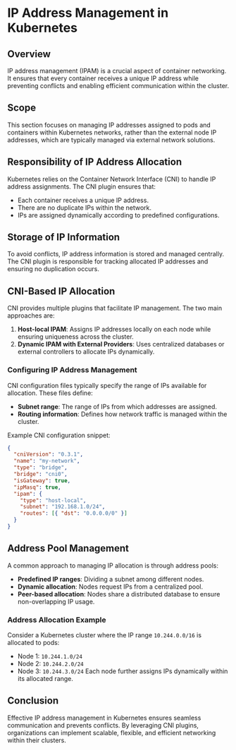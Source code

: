 # IP Address Management in Kubernetes

## Overview
IP address management (IPAM) is a crucial aspect of container networking. It ensures that every container receives a unique IP address while preventing conflicts and enabling efficient communication within the cluster.

## Scope
This section focuses on managing IP addresses assigned to pods and containers within Kubernetes networks, rather than the external node IP addresses, which are typically managed via external network solutions.

## Responsibility of IP Address Allocation
Kubernetes relies on the Container Network Interface (CNI) to handle IP address assignments. The CNI plugin ensures that:
- Each container receives a unique IP address.
- There are no duplicate IPs within the network.
- IPs are assigned dynamically according to predefined configurations.

## Storage of IP Information
To avoid conflicts, IP address information is stored and managed centrally. The CNI plugin is responsible for tracking allocated IP addresses and ensuring no duplication occurs.

## CNI-Based IP Allocation
CNI provides multiple plugins that facilitate IP management. The two main approaches are:
1. **Host-local IPAM**: Assigns IP addresses locally on each node while ensuring uniqueness across the cluster.
2. **Dynamic IPAM with External Providers**: Uses centralized databases or external controllers to allocate IPs dynamically.

### Configuring IP Address Management
CNI configuration files typically specify the range of IPs available for allocation. These files define:
- **Subnet range**: The range of IPs from which addresses are assigned.
- **Routing information**: Defines how network traffic is managed within the cluster.

Example CNI configuration snippet:
```json
{
  "cniVersion": "0.3.1",
  "name": "my-network",
  "type": "bridge",
  "bridge": "cni0",
  "isGateway": true,
  "ipMasq": true,
  "ipam": {
    "type": "host-local",
    "subnet": "192.168.1.0/24",
    "routes": [{ "dst": "0.0.0.0/0" }]
  }
}
```

## Address Pool Management
A common approach to managing IP allocation is through address pools:
- **Predefined IP ranges**: Dividing a subnet among different nodes.
- **Dynamic allocation**: Nodes request IPs from a centralized pool.
- **Peer-based allocation**: Nodes share a distributed database to ensure non-overlapping IP usage.

### Address Allocation Example
Consider a Kubernetes cluster where the IP range `10.244.0.0/16` is allocated to pods:
- Node 1: `10.244.1.0/24`
- Node 2: `10.244.2.0/24`
- Node 3: `10.244.3.0/24`
Each node further assigns IPs dynamically within its allocated range.

## Conclusion
Effective IP address management in Kubernetes ensures seamless communication and prevents conflicts. By leveraging CNI plugins, organizations can implement scalable, flexible, and efficient networking within their clusters.

